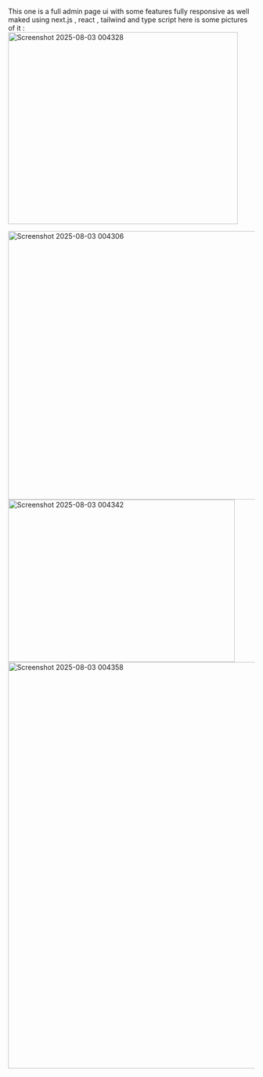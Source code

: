 This one is a full admin page ui with some features fully responsive as well maked using next.js , react , tailwind and type script
here is some pictures of it : 
<img width="469" height="391" alt="Screenshot 2025-08-03 004328" src="https://github.com/user-attachments/assets/10f2a0e7-7c69-46af-b6a3-cb44294bfcb3" />

<img width="767" height="547" alt="Screenshot 2025-08-03 004306" src="https://github.com/user-attachments/assets/245e99e6-2efa-4a24-b7ee-90347b125240" />

<img width="463" height="331" alt="Screenshot 2025-08-03 004342" src="https://github.com/user-attachments/assets/ead2d71d-03ed-4639-a7f4-9cbb10667633" />

<img width="574" height="828" alt="Screenshot 2025-08-03 004358" src="https://github.com/user-attachments/assets/6d33a052-f6d5-4f9c-93e5-502ae0021f73" />
